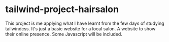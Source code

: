 # tailwind-project-hairsalon
This project is me applying what I have learnt from the few days of studying tailwindcss. It's just a basic website for a local salon. A website to show their online presence. Some Javascript will be included.

